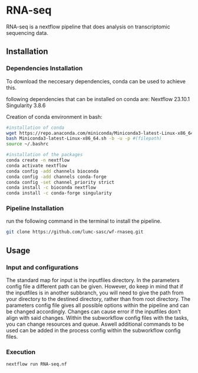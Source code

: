 # RNA-seq

RNA-seq is a nextflow pipeline that does analysis on transcriptomic sequencing data.

## Installation

### Dependencies Installation
To download the neccesary dependencies, conda can be used to achieve this.

following dependencies that can be installed on conda are:
Nextflow 23.10.1
Singularity 3.8.6

Creation of conda environment in bash:
```bash
#installation of conda
wget https://repo.anaconda.com/miniconda/Miniconda3-latest-Linux-x86_64.sh miniconda.sh
bash Miniconda3-latest-Linux-x86_64.sh -b -u -p #(filepath)
source ~/.bashrc

#installation of the packages
conda create -n nextflow
conda activate nextflow
conda config -add channels bioconda
conda config -add channels conda-forge
conda config -set channel_priority strict
conda install -c bioconda nextflow
conda install -c conda-forge singularity

```

### Pipeline Installation
run the following command in the terminal to install the pipeline.

```bash
git clone https://github.com/lumc-sasc/wf-rnaseq.git
```

## Usage

### Input and configurations
The standard map for input is the inputfiles directory. In the parameters config file a different path can be given.
However, do keep in mind that if the inputfiles is in another subbranch, you will need to give the path from your directory to the destined directory, rather than from root directory.
The parameters config file gives all possible options within the pipeline and can be changed accordingly.
Changes can cause error if the inputfiles don't align with said changes.
Within the subworkflow config files with the tasks, you can change resources and queue.
Aswell additional commands to be used can be added in the process config within the subworkflow config files.


### Execution
```bash
nextflow run RNA-seq.nf
```

